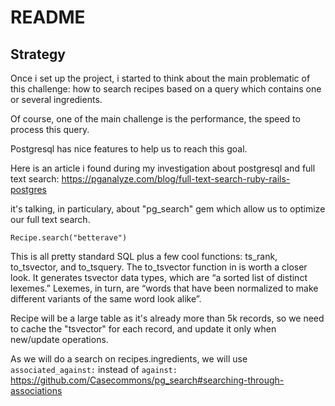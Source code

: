 # README

## Strategy

Once i set up the project, i started to think about the main problematic of this challenge: how to search recipes based on a query which contains one or several ingredients.

Of course, one of the main challenge is the performance, the speed to process this query.

Postgresql has nice features to help us to reach this goal.

Here is an article i found during my investigation about postgresql and full text search:
https://pganalyze.com/blog/full-text-search-ruby-rails-postgres

it's talking, in particulary, about "pg_search" gem which allow us to optimize our full text search.


`Recipe.search("betterave")`

This is all pretty standard SQL plus a few cool functions: ts_rank, to_tsvector, and to_tsquery. The to_tsvector function in is worth a closer look. It generates tsvector data types, which are “a sorted list of distinct lexemes.” Lexemes, in turn, are “words that have been normalized to make different variants of the same word look alike”.


Recipe will be a large table as it's already more than 5k records, so we need to cache the "tsvector" for each record, and update it only when new/update operations.


As we will do a search on recipes.ingredients, we will use `associated_against:` instead of `against:`
https://github.com/Casecommons/pg_search#searching-through-associations

